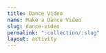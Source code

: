 ```yaml
---
title: Dance Video
name: Make a Dance Video
slug: dance-video
permalink: ":collection/:slug"
layout: activity
---
```

